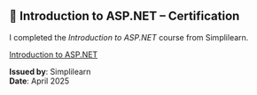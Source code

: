 ## 📄 Introduction to ASP.NET – Certification

I completed the *Introduction to ASP.NET* course from Simplilearn.

[Introduction to ASP.NET](https://simpli-web.app.link/e/gg9W5kQzVTb)

**Issued by**: Simplilearn  
**Date**: April 2025

<!-- [![View File](https://yourdomain.com/preview-image.png)](https://simpli-web.app.link/e/gg9W5kQzVTb) -->

<!-- https://drive.google.com/file/d/1pQoWjBmpjI4OjHcPDt7Y-UJxRuJwW11C/view?usp=drive_link -->

<!-- [📄 Preview PDF](https://drive.google.com/file/d/1pQoWjBmpjI4OjHcPDt7Y-UJxRuJwW11C/preview) -->


